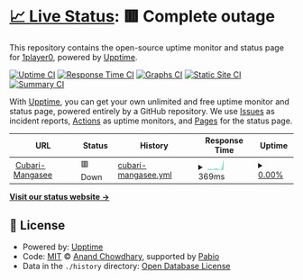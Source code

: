 # [📈 Live Status](https://1player0.github.io/upptimemon): <!--live status--> **🟥 Complete outage**

This repository contains the open-source uptime monitor and status page for [1player0](https://1player0.github.io/upptimemon), powered by [Upptime](https://github.com/upptime/upptime).

[![Uptime CI](https://github.com/1player0/upptimemon/workflows/Uptime%20CI/badge.svg)](https://github.com/1player0/upptimemon/actions?query=workflow%3A%22Uptime+CI%22)
[![Response Time CI](https://github.com/1player0/upptimemon/workflows/Response%20Time%20CI/badge.svg)](https://github.com/1player0/upptimemon/actions?query=workflow%3A%22Response+Time+CI%22)
[![Graphs CI](https://github.com/1player0/upptimemon/workflows/Graphs%20CI/badge.svg)](https://github.com/1player0/upptimemon/actions?query=workflow%3A%22Graphs+CI%22)
[![Static Site CI](https://github.com/1player0/upptimemon/workflows/Static%20Site%20CI/badge.svg)](https://github.com/1player0/upptimemon/actions?query=workflow%3A%22Static+Site+CI%22)
[![Summary CI](https://github.com/1player0/upptimemon/workflows/Summary%20CI/badge.svg)](https://github.com/1player0/upptimemon/actions?query=workflow%3A%22Summary+CI%22)

With [Upptime](https://upptime.js.org), you can get your own unlimited and free uptime monitor and status page, powered entirely by a GitHub repository. We use [Issues](https://github.com/1player0/upptimemon/issues) as incident reports, [Actions](https://github.com/1player0/upptimemon/actions) as uptime monitors, and [Pages](https://1player0.github.io/upptimemon) for the status page.

<!--start: status pages-->
<!-- This summary is generated by Upptime (https://github.com/upptime/upptime) -->
<!-- Do not edit this manually, your changes will be overwritten -->
<!-- prettier-ignore -->
| URL | Status | History | Response Time | Uptime |
| --- | ------ | ------- | ------------- | ------ |
| <img alt="" src="https://icons.duckduckgo.com/ip3/cubari.moe.ico" height="13"> [Cubari-Mangasee](https://cubari.moe/read/mangasee) | 🟥 Down | [cubari-mangasee.yml](https://github.com/1player0/upptimemon/commits/HEAD/history/cubari-mangasee.yml) | <details><summary><img alt="Response time graph" src="./graphs/cubari-mangasee/response-time-week.png" height="20"> 369ms</summary><br><a href="https://1player0.github.io/upptimemon/history/cubari-mangasee"><img alt="Response time 314" src="https://img.shields.io/endpoint?url=https%3A%2F%2Fraw.githubusercontent.com%2F1player0%2Fupptimemon%2FHEAD%2Fapi%2Fcubari-mangasee%2Fresponse-time.json"></a><br><a href="https://1player0.github.io/upptimemon/history/cubari-mangasee"><img alt="24-hour response time 1715" src="https://img.shields.io/endpoint?url=https%3A%2F%2Fraw.githubusercontent.com%2F1player0%2Fupptimemon%2FHEAD%2Fapi%2Fcubari-mangasee%2Fresponse-time-day.json"></a><br><a href="https://1player0.github.io/upptimemon/history/cubari-mangasee"><img alt="7-day response time 369" src="https://img.shields.io/endpoint?url=https%3A%2F%2Fraw.githubusercontent.com%2F1player0%2Fupptimemon%2FHEAD%2Fapi%2Fcubari-mangasee%2Fresponse-time-week.json"></a><br><a href="https://1player0.github.io/upptimemon/history/cubari-mangasee"><img alt="30-day response time 333" src="https://img.shields.io/endpoint?url=https%3A%2F%2Fraw.githubusercontent.com%2F1player0%2Fupptimemon%2FHEAD%2Fapi%2Fcubari-mangasee%2Fresponse-time-month.json"></a><br><a href="https://1player0.github.io/upptimemon/history/cubari-mangasee"><img alt="1-year response time 314" src="https://img.shields.io/endpoint?url=https%3A%2F%2Fraw.githubusercontent.com%2F1player0%2Fupptimemon%2FHEAD%2Fapi%2Fcubari-mangasee%2Fresponse-time-year.json"></a></details> | <details><summary><a href="https://1player0.github.io/upptimemon/history/cubari-mangasee">0.00%</a></summary><a href="https://1player0.github.io/upptimemon/history/cubari-mangasee"><img alt="All-time uptime 0.00%" src="https://img.shields.io/endpoint?url=https%3A%2F%2Fraw.githubusercontent.com%2F1player0%2Fupptimemon%2FHEAD%2Fapi%2Fcubari-mangasee%2Fuptime.json"></a><br><a href="https://1player0.github.io/upptimemon/history/cubari-mangasee"><img alt="24-hour uptime 0.00%" src="https://img.shields.io/endpoint?url=https%3A%2F%2Fraw.githubusercontent.com%2F1player0%2Fupptimemon%2FHEAD%2Fapi%2Fcubari-mangasee%2Fuptime-day.json"></a><br><a href="https://1player0.github.io/upptimemon/history/cubari-mangasee"><img alt="7-day uptime 0.00%" src="https://img.shields.io/endpoint?url=https%3A%2F%2Fraw.githubusercontent.com%2F1player0%2Fupptimemon%2FHEAD%2Fapi%2Fcubari-mangasee%2Fuptime-week.json"></a><br><a href="https://1player0.github.io/upptimemon/history/cubari-mangasee"><img alt="30-day uptime 1.38%" src="https://img.shields.io/endpoint?url=https%3A%2F%2Fraw.githubusercontent.com%2F1player0%2Fupptimemon%2FHEAD%2Fapi%2Fcubari-mangasee%2Fuptime-month.json"></a><br><a href="https://1player0.github.io/upptimemon/history/cubari-mangasee"><img alt="1-year uptime 0.00%" src="https://img.shields.io/endpoint?url=https%3A%2F%2Fraw.githubusercontent.com%2F1player0%2Fupptimemon%2FHEAD%2Fapi%2Fcubari-mangasee%2Fuptime-year.json"></a></details>

<!--end: status pages-->

[**Visit our status website →**](https://1player0.github.io/upptimemon)

## 📄 License

- Powered by: [Upptime](https://github.com/upptime/upptime)
- Code: [MIT](./LICENSE) © [Anand Chowdhary](https://anandchowdhary.com), supported by [Pabio](https://pabio.com)
- Data in the `./history` directory: [Open Database License](https://opendatacommons.org/licenses/odbl/1-0/)
